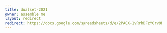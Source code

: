 ```yaml
---
title: dualset-2021
owner: assemble_me
layout: redirect
redirect: https://docs.google.com/spreadsheets/d/e/2PACX-1vRrhDFzYOrv9M95GTPkpyVpzUxfwETxcVw9QRZZcE_3z8r3GpY0Rn5Ax2GXLYP0guJ4dRDbXKrOFR05/pubhtml?gid=432457411
---
```

